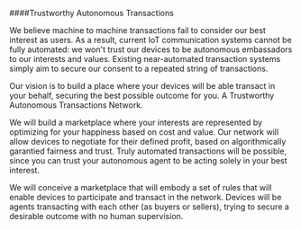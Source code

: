 ####Trustworthy Autonomous Transactions

We believe machine to machine transactions fail to consider our best interest as users. As a result, current IoT communication systems cannot be fully automated: we won't trust our devices to be autonomous embassadors to our interests and values. Existing near-automated transaction systems simply aim to secure our consent to a repeated string of transactions.

Our vision is to build  a place where your devices will be able transact in your behalf, securing the best possible outcome for you. A Trustworthy Autonomous Transactions Network. 

We will build a marketplace where your interests are represented by optimizing for your happiness based on cost and value. Our network will allow devices to negotiate for their defined profit,  based on algorithmically garantied fairness and trust. Truly automated transactions will be possible, since you can trust your autonomous agent to be acting solely in your best interest.

We will conceive a marketplace that will embody a set of rules that will enable devices to participate and transact in the network. Devices will be agents transacting with each other (as buyers or sellers), trying to secure a desirable outcome with no human supervision.
